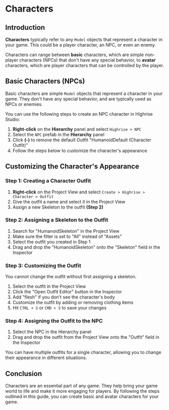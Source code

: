 # Characters

## Introduction
**Characters** typically refer to any `Model` objects that represent a character in your game. This could be a player character, an NPC, or even an enemy.

Characters can range between **basic** characters, which are simple non-player characters (NPCs) that don't have any special behavior, to **avatar** characters, which are player characters that can be controlled by the player.


## Basic Characters (NPCs)

Basic characters are simple `Model` objects that represent a character in your game. They don't have any special behavior, and are typically used as NPCs or enemies.

You can use the following steps to create an NPC character in Highrise Studio:

1. **Right-click** on the **Hierarchy** panel and select `Highrise > NPC`
2. Select the `NPC` prefab in the **Hierarchy** panel
3. Click **(-)** to remove the default Outfit "HumanoidDefault (Character Outfit)"
4. Follow the steps below to customize the character's appearance

## Customizing the Character's Appearance

### Step 1: Creating a Character Outfit

1. **Right-click** on the Project View and select `Create > Highrise > Character > Outfit`
2. Give the outfit a name and select it in the Project View
3. Assign a new Skeleton to the outfit **(Step 2)**

### Step 2: Assigning a Skeleton to the Outfit

1. Search for "HumanoidSkeleton" in the Project View
2. Make sure the filter is set to "All" instead of "Assets"
3. Select the outfit you created in Step 1
4. Drag and drop the "HumanoidSkeleton" onto the "Skeleton" field in the Inspector

### Step 3: Customizing the Outfit

<Note type="warning">
You cannot change the outfit without first assigning a skeleton.
</Note>

1. Select the outfit in the Project View
2. Click the "Open Outfit Editor" button in the Inspector
3. Add "flesh" if you don't see the character's body
4. Customize the outfit by adding or removing clothing items
5. Hit `CTRL + S` or `CMD + S` to save your changes

### Step 4: Assigning the Outfit to the NPC

1. Select the NPC in the Hierarchy panel
2. Drag and drop the outfit from the Project View onto the "Outfit" field in the Inspector

You can have multiple outfits for a single character, allowing you to change their appearance in different situations.

## Conclusion

Characters are an essential part of any game. They help bring your game world to life and make it more engaging for players. By following the steps outlined in this guide, you can create basic and avatar characters for your game.


